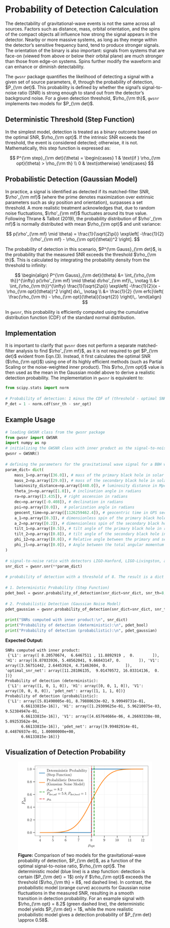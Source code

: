 # Probability of Detection Calculation

The detectability of gravitational-wave events is not the same across all sources. Factors such as distance, mass, orbital orientation, and the spins of the compact objects all influence how strong the signal appears in the detector. Nearby or more massive systems, as long as they merge within the detector’s sensitive frequency band, tend to produce stronger signals. The orientation of the binary is also important: signals from systems that are face-on (viewed from above or below their orbital plane) are much stronger than those from edge-on systems. Spins further modify the waveform and can enhance or diminish detectability.

The `gwsnr` package quantifies the likelihood of detecting a signal with a given set of source parameters, $\theta$, through the probability of detection, $P_{\rm det}$. This probability is defined by whether the signal’s signal-to-noise ratio (SNR) is strong enough to stand out from the detector’s background noise. For a given detection threshold, $\rho_{\rm th}$, `gwsnr` implements two models for $P_{\rm det}$.

## Deterministic Threshold (Step Function)

In the simplest model, detection is treated as a binary outcome based on the optimal SNR, $\rho_{\rm opt}$. If the intrinsic SNR exceeds the threshold, the event is considered detected; otherwise, it is not. Mathematically, this step function is expressed as:

$$
P^{\rm step}_{\rm det}(\theta) =
\begin{cases}
1 & \text{if } \rho_{\rm opt}(\theta) > \rho_{\rm th} \\
0 & \text{otherwise}
\end{cases}
$$


## Probabilistic Detection (Gaussian Model)

In practice, a signal is identified as detected if its matched-filter SNR, $\rho'_{\rm mf}$ (where the prime denotes maximization over extrinsic parameters such as sky position and orientation), surpasses a set threshold. A more realistic treatment acknowledges that, due to random noise fluctuations, $\rho'_{\rm mf}$ fluctuates around its true value. Following Thrane & Talbot (2019), the probability distribution of $\rho'_{\rm mf}$ is normally distributed with mean $\rho_{\rm opt}$ and unit variance:

$$
p(\rho'_{\rm mf} \mid \theta) = \frac{1}{\sqrt{2\pi}} \exp\left[ -\frac{1}{2}(\rho'_{\rm mf} - \rho_{\rm opt}(\theta))^2 \right].
$$

The probability of detection in this scenario, $P^{\rm Gauss}_{\rm det}$, is the probability that the measured SNR exceeds the threshold $\rho_{\rm th}$. This is calculated by integrating the probability density from the threshold to infinity:

$$
\begin{align}
P^{\rm Gauss}_{\rm det}(\theta) &= \int_{\rho_{\rm th}}^{\infty} p(\rho'_{\rm mf} \mid \theta) d\rho'_{\rm mf}\,, \notag \\
&= \int_{\rho_{\rm th}}^{\infty} \frac{1}{\sqrt{2\pi}} \exp\left[ -\frac{1}{2}(x - \rho_{\rm opt}(\theta))^2 \right] dx\,, \notag \\
&= \frac{1}{2} {\rm erfc}\left( \frac{\rho_{\rm th} - \rho_{\rm opt}(\theta)}{\sqrt{2}} \right)\,.
\end{align}
$$

In `gwsnr`, this probability is efficiently computed using the cumulative distribution function (CDF) of the standard normal distribution.


## Implementation

It is important to clarify that `gwsnr` does not perform a separate matched-filter analysis to find $\rho'_{\rm mf}$, as it is not required to get $P_{\rm det}$ evident from Eqn.(3). Instead, it first calculates the optimal SNR ($\rho_{\rm opt}$) using one of its highly efficient methods (such as Partial Scaling or the noise-weighted inner product). This $\rho_{\rm opt}$ value is then used as the mean in the Gaussian model above to derive a realistic detection probability. The implementation in `gwsnr` is equivalent to:

```python
from scipy.stats import norm

# Probability of detection: 1 minus the CDF of (threshold - optimal SNR)
P_det = 1 - norm.cdf(snr_th - snr_opt)
```

## Example Usage

```python
# loading GWSNR class from the gwsnr package
from gwsnr import GWSNR
import numpy as np
# initializing the GWSNR class with inner product as the signal-to-noise ratio type
gwsnr = GWSNR()

# defining the parameters for the gravitational wave signal for a BBH with GW150914 like parameters
param_dict= dict(
    mass_1=np.array([36.0]), # mass of the primary black hole in solar masses
    mass_2=np.array([29.0]), # mass of the secondary black hole in solar masses
    luminosity_distance=np.array([440.0]), # luminosity distance in Mpc
    theta_jn=np.array([1.0]), # inclination angle in radians
    ra=np.array([3.435]), # right ascension in radians
    dec=np.array([-0.408]), # declination in radians
    psi=np.array([0.0]),  # polarization angle in radians
    geocent_time=np.array([1126259462.4]), # geocentric time in GPS seconds
    a_1=np.array([0.3]), # dimensionless spin of the primary black hole
    a_2=np.array([0.2]), # dimensionless spin of the secondary black hole
    tilt_1=np.array([0.5]), # tilt angle of the primary black hole in radians
    tilt_2=np.array([0.8]), # tilt angle of the secondary black hole in radians
    phi_12=np.array([0.0]), # Relative angle between the primary and secondary spin of the binary in radians
    phi_jl=np.array([0.0]), # Angle between the total angular momentum and the orbital angular momentum in radians
)

# signal-to-noise ratio with detectors LIGO-Hanford, LIGO-Livingston, and Virgo with O4 observing run sensitivity
snr_dict = gwsnr.snr(**param_dict)

# probability of detection with a threshold of 8. The result is a dict with keys as detector names and values as the detection probabilities, and also the network detection probability.

# 1. Deterministic Probability (Step Function)
pdet_bool = gwsnr.probability_of_detection(snr_dict=snr_dict, snr_th=8, snr_th_net=8, type="bool") 

# 2. Probabilistic Detection (Gaussian Noise Model)
pdet_gaussian = gwsnr.probability_of_detection(snr_dict=snr_dict, snr_th=8, snr_th_net=8, type="matched_filter")

print("SNRs computed with inner product:\n", snr_dict)
print("Probability of detection (deterministic):\n", pdet_bool)
print("Probability of detection (probabilistic):\n", pdet_gaussian)
``` 

**Expected Output:**

```
SNRs computed with inner product:
 {'L1': array([ 8.20570674,  6.6467511 , 11.8892919 ,  0.        ]), 'H1': array([6.87033936, 5.48562041, 9.66843147, 0.        ]), 'V1': array([3.56751442, 2.64453924, 4.71463604, 0.        ]), 'optimal_snr_net': array([11.28106135,  9.01470572, 16.03314136,  0.        ])}
Probability of detection (deterministic):
 {'L1': array([1, 0, 1, 0]), 'H1': array([0, 0, 1, 0]), 'V1': array([0, 0, 0, 0]), 'pdet_net': array([1, 1, 1, 0])}
Probability of detection (probabilistic):
 {'L1': array([5.81490005e-01, 8.79880633e-02, 9.99949731e-01,
       6.66133815e-16]), 'H1': array([1.29309625e-01, 5.96210075e-03, 9.52384947e-01,
       6.66133815e-16]), 'V1': array([4.65764666e-06, 4.26693338e-08, 5.09253562e-04,
       6.66133815e-16]), 'pdet_net': array([9.99482914e-01, 8.44876937e-01, 1.00000000e+00,
       6.66133815e-16])}
```

## Visualization of Detection Probability

<div align="center">
<figure>
    <img src="_static/pdet_comparison.png" alt="Probability of Detection Comparison" width="600"/>
    <figcaption align="left"><b>Figure:</b> Comparison of two models for the gravitational-wave probability of detection, $P_{\rm det}$, as a function of the optimal signal-to-noise ratio, $\rho_{\rm opt}$. The deterministic model (blue line) is a step function: detection is certain ($P_{\rm det} = 1$) only if $\rho_{\rm opt}$ exceeds the threshold ($\rho_{\rm th} = 8$, red dashed line). In contrast, the probabilistic model (orange curve) accounts for Gaussian noise fluctuations in the measured SNR, resulting in a smooth transition in detection probability. For an example signal with $\rho_{\rm opt} = 8.2$ (green dashed line), the deterministic model yields $P_{\rm det} = 1$, while the more realistic probabilistic model gives a detection probability of $P_{\rm det} \approx 0.58$.
    </figcaption>
</figure>
</div>


<!-- ## Probability of Detection Calculation

The `gwsnr` package provides tools to evaluate the probability of detecting a GW signal, denoted as $P_{\rm det}$. The calculation is based on whether the observed SNR exceeds a specified threshold, $\rho_{\rm th}$, for either individual detectors or a detector network. For most practical applications with Gaussian noise, using an SNR threshold is a reliable (proxy) criterion for detection.

Within gwsnr, two principal approaches are available for computing $P_{\rm det}$: one based on the optimal SNR, $\rho_{\rm opt}$, and another that considers the statistical nature of the matched-filter SNR, $\rho'_{\rm mf}$.

## Detection Probability Using the Optimal SNR

When using the optimal SNR, the detection criterion is straightforward. A signal is considered detected if $\rho_{\rm opt}$ surpasses the threshold $\rho_{\rm th}$. In this case, the detection probability is represented as a step function:

$$
P_{\rm det} = P(\theta\mid \rho_{\rm opt}) =
\begin{cases}
1 & \text{if } \rho_{\rm opt} > \rho_{\rm th}, \\
0 & \text{otherwise},
\end{cases}
$$

where $\theta$ represents the set of parameters for the GW signal.

## Detection Probability with Matched-Filter SNR

For a more realistic scenario, the matched-filter SNR, $\rho'_{\rm mf}$, fluctuates due to noise and follows a normal distribution with mean $\rho_{\rm opt}(\theta)$ and unit variance for a given set of parameters $\theta$. Following [Thrane et al. 2019](https://arxiv.org/abs/1809.02293), the probability density for measuring a particular value $\rho'_{\rm mf}$ is

$$
p(\rho'_{\rm mf} | \theta) = \frac{1}{\sqrt{2\pi}} \exp\left[-\frac{1}{2} \left( \rho'_{\rm mf} - \rho_{\rm opt}(\theta) \right)^2 \right].
$$

The probability that the measured SNR exceeds the threshold, i.e., the probability of detection, is then given by

$$
P_{\rm det} = P(\theta\mid \rho_{\rm opt}) = \int_{\rho_{\rm th}}^{\infty} \frac{1}{\sqrt{2\pi}} \exp\left[ -\frac{1}{2} (x - \rho_{\rm opt}(\theta))^2 \right] dx.
$$

Numerically, the integral for the probability of detection can be evaluated using the cumulative distribution function (CDF) of the standard normal distribution. In practice, this is implemented in `gwsnr` as

```python
P_det = 1 - norm.cdf(snr_th - snr_opt)
```

**Note:** This way of calculating $\rho'_{\rm mf}$ doesn't involve matched-filter SNR calculation, but rather uses the optimal SNR $\rho_{\rm opt}$, which is computed using the noise-weighted inner product method or the Partial Scaling method, and then Pdet is derived from the assumption of Gaussian noise.

## Example Usage

Here is an example of how to compute the probability of detection using `gwsnr`:

```python
# loading GWSNR class from the gwsnr package
import gwsnr
import numpy as np

# initializing the GWSNR class with inner product as the signal-to-noise ratio type
gwsnr = gwsnr.GWSNR(snr_type='inner_product', waveform_approximant='IMRPhenomXPHM')

# defining the parameters for the gravitational wave signal for a BBH with GW150914 like parameters
param_dict= dict(
    mass_1=np.array([36.0]), # mass of the primary black hole in solar masses
    mass_2=np.array([29.0]), # mass of the secondary black hole in solar masses
    luminosity_distance=np.array([440.0]), # luminosity distance in Mpc
    theta_jn=np.array([1.0]), # inclination angle in radians
    ra=np.array([3.435]), # right ascension in radians
    dec=np.array([-0.408]), # declination in radians
    psi=np.array([0.0]),  # polarization angle in radians
    geocent_time=np.array([1126259462.4]), # geocentric time in GPS seconds
    a_1=np.array([0.3]), # dimensionless spin of the primary black hole
    a_2=np.array([0.2]), # dimensionless spin of the secondary black hole
    tilt_1=np.array([0.5]), # tilt angle of the primary black hole in radians
    tilt_2=np.array([0.8]), # tilt angle of the secondary black hole in radians
    phi_12=np.array([0.0]), # Relative angle between the primary and secondary spin of the binary in radians
    phi_jl=np.array([0.0]), # Angle between the total angular momentum and the orbital angular momentum in radians
)

# 
# signal-to-noise ratio with detectors LIGO-Hanford, LIGO-Livingston, and Virgo with O4 observing run sensitivity
snr_dict = gwsnr.snr(**param_dict)

# Calculate the probability of detection with a threshold of 8 for matched filter SNR
pdet = gwsnr.probability_of_detection(snr_dict=snr_dict, snr_th=8., snr_th_net=8., type="matched_filter") # or type="bool"
``` -->
